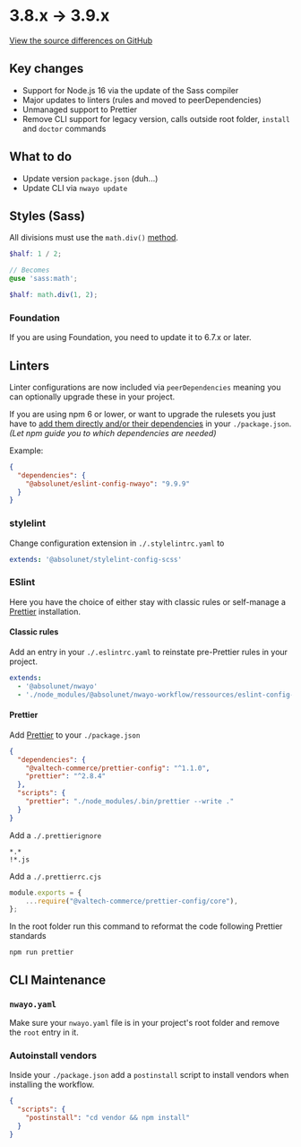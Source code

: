 # 3.8.x → 3.9.x
[View the source differences on GitHub](https://github.com/valtech-commerce/nwayo/compare/3.8.0...3.9.0)

## Key changes
- Support for Node.js 16 via the update of the Sass compiler
- Major updates to linters (rules and moved to peerDependencies)
- Unmanaged support to Prettier
- Remove CLI support for legacy version, calls outside root folder, `install` and `doctor` commands



## What to do
- Update version `package.json` (duh...)
- Update CLI via `nwayo update`



## Styles (Sass)
All divisions must use the `math.div()` [method](https://sass-lang.com/documentation/modules/math#div).

```scss
$half: 1 / 2;

// Becomes
@use 'sass:math';

$half: math.div(1, 2);
```

### Foundation
If you are using Foundation, you need to update it to 6.7.x or later.





## Linters
Linter configurations are now included via `peerDependencies` meaning you can optionally upgrade these in your project.

If you are using npm 6 or lower, or want to upgrade the rulesets you just have to [add them directly and/or their dependencies](https://github.com/valtech-commerce/nwayo/blob/main/packages/workflow/package.json) in your `./package.json`. *(Let npm guide you to which dependencies are needed)*

Example:
```json
{
  "dependencies": {
    "@absolunet/eslint-config-nwayo": "9.9.9"
  }
}
```

### stylelint
Change configuration extension in `./.stylelintrc.yaml` to
```yaml
extends: '@absolunet/stylelint-config-scss'
```

### ESlint
Here you have the choice of either stay with classic rules or self-manage a [Prettier](https://prettier.io/) installation.

#### Classic rules
Add an entry in your `./.eslintrc.yaml` to reinstate pre-Prettier rules in your project.

```yaml
extends:
  - '@absolunet/nwayo'
  - './node_modules/@absolunet/nwayo-workflow/ressources/eslint-config-pre-prettier.cjs'
```

#### Prettier
Add [Prettier](https://prettier.io/) to your `./package.json`
```json
{
  "dependencies": {
    "@valtech-commerce/prettier-config": "^1.1.0",
    "prettier": "^2.8.4"
  },
  "scripts": {
    "prettier": "./node_modules/.bin/prettier --write ."
  }
}
```

Add a `./.prettierignore`
```
*.*
!*.js
```

Add a `./.prettierrc.cjs`
```js
module.exports = {
	...require("@valtech-commerce/prettier-config/core"),
};
```

In the root folder run this command to reformat the code following Prettier standards
```shell
npm run prettier
```



## CLI Maintenance

### `nwayo.yaml`
Make sure your `nwayo.yaml` file is in your project's root folder and remove the `root` entry in it.

### Autoinstall vendors
Inside your `./package.json` add a `postinstall` script to install vendors when installing the workflow.

```json
{
  "scripts": {
    "postinstall": "cd vendor && npm install"
  }
}
```
